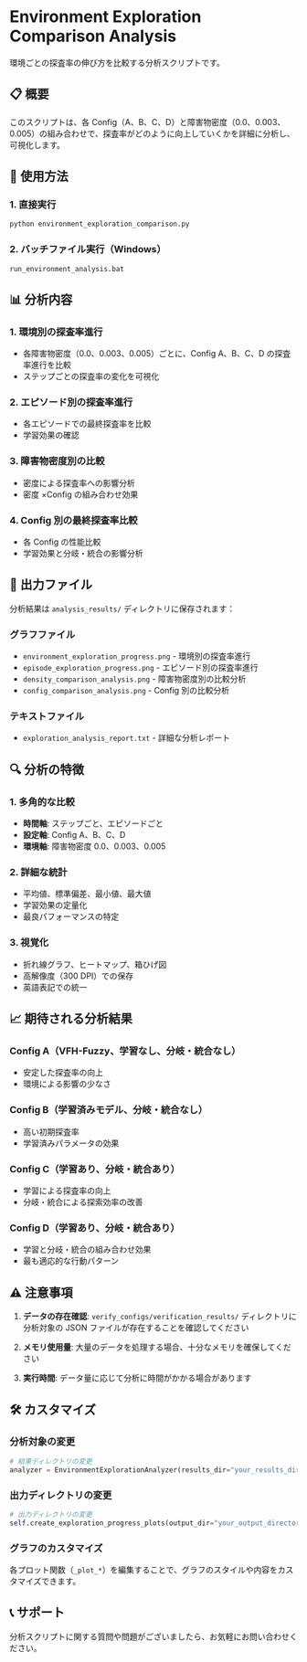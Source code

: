 # Environment Exploration Comparison Analysis

環境ごとの探査率の伸び方を比較する分析スクリプトです。

## 📋 概要

このスクリプトは、各 Config（A、B、C、D）と障害物密度（0.0、0.003、0.005）の組み合わせで、探査率がどのように向上していくかを詳細に分析し、可視化します。

## 🚀 使用方法

### 1. 直接実行

```bash
python environment_exploration_comparison.py
```

### 2. バッチファイル実行（Windows）

```bash
run_environment_analysis.bat
```

## 📊 分析内容

### 1. 環境別の探査率進行

- 各障害物密度（0.0、0.003、0.005）ごとに、Config A、B、C、D の探査率進行を比較
- ステップごとの探査率の変化を可視化

### 2. エピソード別の探査率進行

- 各エピソードでの最終探査率を比較
- 学習効果の確認

### 3. 障害物密度別の比較

- 密度による探査率への影響分析
- 密度 ×Config の組み合わせ効果

### 4. Config 別の最終探査率比較

- 各 Config の性能比較
- 学習効果と分岐・統合の影響分析

## 📁 出力ファイル

分析結果は `analysis_results/` ディレクトリに保存されます：

### グラフファイル

- `environment_exploration_progress.png` - 環境別の探査率進行
- `episode_exploration_progress.png` - エピソード別の探査率進行
- `density_comparison_analysis.png` - 障害物密度別の比較分析
- `config_comparison_analysis.png` - Config 別の比較分析

### テキストファイル

- `exploration_analysis_report.txt` - 詳細な分析レポート

## 🔍 分析の特徴

### 1. 多角的な比較

- **時間軸**: ステップごと、エピソードごと
- **設定軸**: Config A、B、C、D
- **環境軸**: 障害物密度 0.0、0.003、0.005

### 2. 詳細な統計

- 平均値、標準偏差、最小値、最大値
- 学習効果の定量化
- 最良パフォーマンスの特定

### 3. 視覚化

- 折れ線グラフ、ヒートマップ、箱ひげ図
- 高解像度（300 DPI）での保存
- 英語表記での統一

## 📈 期待される分析結果

### Config A（VFH-Fuzzy、学習なし、分岐・統合なし）

- 安定した探査率の向上
- 環境による影響の少なさ

### Config B（学習済みモデル、分岐・統合なし）

- 高い初期探査率
- 学習済みパラメータの効果

### Config C（学習あり、分岐・統合あり）

- 学習による探査率の向上
- 分岐・統合による探索効率の改善

### Config D（学習あり、分岐・統合あり）

- 学習と分岐・統合の組み合わせ効果
- 最も適応的な行動パターン

## ⚠️ 注意事項

1. **データの存在確認**: `verify_configs/verification_results/` ディレクトリに分析対象の JSON ファイルが存在することを確認してください

2. **メモリ使用量**: 大量のデータを処理する場合、十分なメモリを確保してください

3. **実行時間**: データ量に応じて分析に時間がかかる場合があります

## 🛠️ カスタマイズ

### 分析対象の変更

```python
# 結果ディレクトリの変更
analyzer = EnvironmentExplorationAnalyzer(results_dir="your_results_directory")
```

### 出力ディレクトリの変更

```python
# 出力ディレクトリの変更
self.create_exploration_progress_plots(output_dir="your_output_directory")
```

### グラフのカスタマイズ

各プロット関数（`_plot_*`）を編集することで、グラフのスタイルや内容をカスタマイズできます。

## 📞 サポート

分析スクリプトに関する質問や問題がございましたら、お気軽にお問い合わせください。
